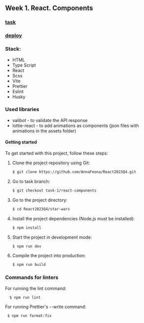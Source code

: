 ## Week 1. React. Components

### [task](https://github.com/rolling-scopes-school/tasks/tree/master/react/modules/module01)

### [deploy]()

### Stack:

- HTML
- Type Script
- React
- Scss
- Vite
- Prettier
- Eslint
- Husky

### Used libraries

- valibot - to validate the API response
- lottie-react - to add animations as components
  (json files with animations in the assets folder)

#### Getting started

To get started with this project, follow these steps:

1. Clone the project repository using Git:

   ```bash
   $ git clone https://github.com/AnnaFeona/React2023Q4.git
   ```
2. Go to task branch:
   ```bash
   $ git checkout task-1/react-components
   ```
3. Go to the project directory:
   ```bash
   $ cd React2023Q4/star-wars
   ```
4. Install the project dependencies (Node.js must be installed):
   ```bash
   $ npm install
   ```
5. Start the project in development mode:
   ```bash
   $ npm run dev
   ```
6. Сompile the project into production:
   ```bash
   $ npm run build
   ```

### Commands for linters

For running the lint command:

```bash
  $ npm run lint
```

For running Prettier's --write command:

```bash
 $ npm run format:fix
```
